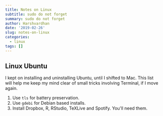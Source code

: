 ```yaml
---
title: Notes on Linux
subtitle: sudo do not forget
summary: sudo do not forget
author: Harshvardhan
date: '2019-02-26'
slug: notes-on-linux
categories:
  - linux
tags: []
---
```


## Linux Ubuntu

I kept on installing and uninstalling Ubuntu, until I shifted to Mac. This list will help me keep my mind clear of small tricks involving Terminal, if I move again.

1.  Use `tls` for battery preservation.
2.  Use `gdebi` for Debian based installs.
3.  Install Dropbox, R, RStudio, TeXLive and Spotify. You'll need them.

